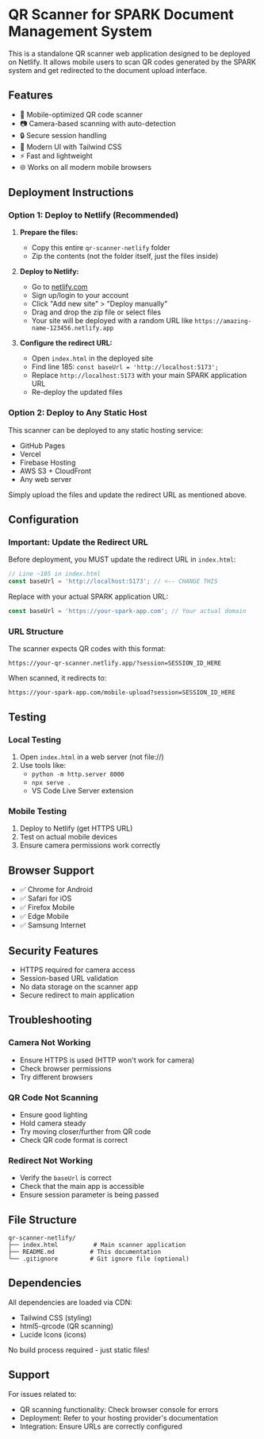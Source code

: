 # QR Scanner for SPARK Document Management System

This is a standalone QR scanner web application designed to be deployed on Netlify. It allows mobile users to scan QR codes generated by the SPARK system and get redirected to the document upload interface.

## Features

- 📱 Mobile-optimized QR code scanner
- 📷 Camera-based scanning with auto-detection
- 🔒 Secure session handling
- 🎨 Modern UI with Tailwind CSS
- ⚡ Fast and lightweight
- 🌐 Works on all modern mobile browsers

## Deployment Instructions

### Option 1: Deploy to Netlify (Recommended)

1. **Prepare the files:**
   - Copy this entire `qr-scanner-netlify` folder
   - Zip the contents (not the folder itself, just the files inside)

2. **Deploy to Netlify:**
   - Go to [netlify.com](https://netlify.com)
   - Sign up/login to your account
   - Click "Add new site" > "Deploy manually"
   - Drag and drop the zip file or select files
   - Your site will be deployed with a random URL like `https://amazing-name-123456.netlify.app`

3. **Configure the redirect URL:**
   - Open `index.html` in the deployed site
   - Find line 185: `const baseUrl = 'http://localhost:5173';`
   - Replace `http://localhost:5173` with your main SPARK application URL
   - Re-deploy the updated files

### Option 2: Deploy to Any Static Host

This scanner can be deployed to any static hosting service:
- GitHub Pages
- Vercel
- Firebase Hosting
- AWS S3 + CloudFront
- Any web server

Simply upload the files and update the redirect URL as mentioned above.

## Configuration

### Important: Update the Redirect URL

Before deployment, you MUST update the redirect URL in `index.html`:

```javascript
// Line ~185 in index.html
const baseUrl = 'http://localhost:5173'; // <-- CHANGE THIS
```

Replace with your actual SPARK application URL:
```javascript
const baseUrl = 'https://your-spark-app.com'; // Your actual domain
```

### URL Structure

The scanner expects QR codes with this format:
```
https://your-qr-scanner.netlify.app/?session=SESSION_ID_HERE
```

When scanned, it redirects to:
```
https://your-spark-app.com/mobile-upload?session=SESSION_ID_HERE
```

## Testing

### Local Testing
1. Open `index.html` in a web server (not file://)
2. Use tools like:
   - `python -m http.server 8000`
   - `npx serve .`
   - VS Code Live Server extension

### Mobile Testing
1. Deploy to Netlify (get HTTPS URL)
2. Test on actual mobile devices
3. Ensure camera permissions work correctly

## Browser Support

- ✅ Chrome for Android
- ✅ Safari for iOS
- ✅ Firefox Mobile
- ✅ Edge Mobile
- ✅ Samsung Internet

## Security Features

- HTTPS required for camera access
- Session-based URL validation
- No data storage on the scanner app
- Secure redirect to main application

## Troubleshooting

### Camera Not Working
- Ensure HTTPS is used (HTTP won't work for camera)
- Check browser permissions
- Try different browsers

### QR Code Not Scanning
- Ensure good lighting
- Hold camera steady
- Try moving closer/further from QR code
- Check QR code format is correct

### Redirect Not Working
- Verify the `baseUrl` is correct
- Check that the main app is accessible
- Ensure session parameter is being passed

## File Structure

```
qr-scanner-netlify/
├── index.html          # Main scanner application
├── README.md          # This documentation
└── .gitignore         # Git ignore file (optional)
```

## Dependencies

All dependencies are loaded via CDN:
- Tailwind CSS (styling)
- html5-qrcode (QR scanning)
- Lucide Icons (icons)

No build process required - just static files!

## Support

For issues related to:
- QR scanning functionality: Check browser console for errors
- Deployment: Refer to your hosting provider's documentation
- Integration: Ensure URLs are correctly configured